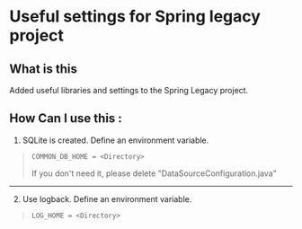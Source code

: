 # Useful settings for Spring legacy project

## What is this
Added useful libraries and settings to the Spring Legacy project.



## How Can I use this : 
1. SQLite is created. Define an environment variable.
>```
>COMMON_DB_HOME = <Directory>
>```
> If you don't need it, please delete "DataSourceConfiguration.java"
---
2. Use logback. Define an environment variable.
>```
>LOG_HOME = <Directory>
>```
